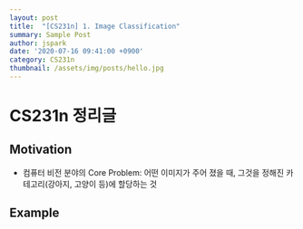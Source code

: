 ```yaml
---
layout: post
title:  "[CS231n] 1. Image Classification"
summary: Sample Post
author: jspark
date: '2020-07-16 09:41:00 +0900'
category: CS231n
thumbnail: /assets/img/posts/hello.jpg
---
```


# CS231n 정리글

## Motivation
-  컴퓨터 비전 분야의 Core Problem: 어떤 이미지가 주어 졌을 때, 그것을 정해진 카테고리(강아지, 고양이 등)에 할당하는 것

## Example



